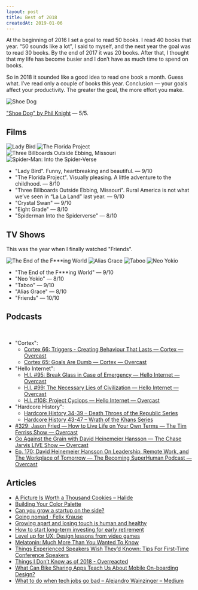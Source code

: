 ```yaml
---
layout: post
title: Best of 2018
createdAt: 2019-01-06
---
```


At the beginning of 2016 I set a goal to read 50 books. I read 40 books that year. “50 sounds like a lot”, I said to myself, and the next year the goal was to read 30 books. By the end of 2017 it was 20 books. After that, I thought that my life has become busier and I don’t have as much time to spend on books.

So in 2018 it sounded like a good idea to read one book a month. Guess what. I’ve read only a couple of books this year. Conclusion — your goals affect your productivity. The greater the goal, the more effort you make.

<div class="img-inline img-inline-md">
  <img src="/images/2018/best-of-2018/shoe-dog.jpg" alt="Shoe Dog">
</div>

["Shoe Dog" by Phil Knight](https://www.goodreads.com/book/show/27220736-shoe-dog) — 5/5.

## Films

<div class="img-inline img-inline-sm">
  <img src="/images/2018/best-of-2018/lady-bird.jpg" alt="‎Lady Bird">
  <img src="/images/2018/best-of-2018/the-florida-project.jpg" alt="‎The Florida Project">
  <img src="/images/2018/best-of-2018/three-billboards-outside-ebbing-missouri.jpg" alt="‎‎Three Billboards Outside Ebbing, Missouri">
  <img src="/images/2018/best-of-2018/spider-man.jpg" alt="Spider-Man: Into the Spider-Verse">
</div>

- "‎Lady Bird". Funny, heartbreaking and beautiful. — 9/10
- "‎The Florida Project". Visually pleasing. A little adventure to the childhood. — 8/10
- "‎Three Billboards Outside Ebbing, Missouri". Rural America is not what we’ve seen in “La La Land” last year. — 9/10
- "Crystal Swan" — 9/10
- "Eight Grade" — 8/10
- "Spiderman Into the Spiderverse" — 8/10

## TV Shows

This was the year when I finally watched "Friends".

<div class="img-inline img-inline-sm">
  <img src="/images/2018/best-of-2018/the-end-of-the-fucking-world.jpg" alt="The End of the F***ing World">
  <img src="/images/2018/best-of-2018/alias-grace.jpg" alt="Alias Grace">
  <img src="/images/2018/best-of-2018/taboo.jpg" alt="Taboo">
  <img src="/images/2018/best-of-2018/neo-yokio.jpg" alt="Neo Yokio">
</div>

- "The End of the F***ing World" — 9/10
- "Neo Yokio" — 8/10
- "Taboo" — 9/10
- "Alias Grace" — 8/10
- "Friends" — 10/10

## Podcasts

<div class="img-inline img-inline-sm">
  <img src="/images/2018/best-of-2018/cortex.jpg" alt="">
  <img src="/images/2018/best-of-2018/hello-internet.jpg" alt="">
  <img src="/images/2018/best-of-2018/hardcore-history.jpg" alt="">
  <img src="/images/2018/best-of-2018/the-tim-ferriss-show.jpg" alt="">
</div>

- "Cortex":
  - [Cortex 66: Triggers - Creating Behaviour That Lasts — Cortex — Overcast](https://overcast.fm/+E7b4VWzl0)
  - [Cortex 65: Goals Are Dumb — Cortex — Overcast](https://overcast.fm/+E7b6x0bpI)
- "Hello Internet":
  - [H.I. #95: Break Glass in Case of Emergency — Hello Internet — Overcast](https://overcast.fm/+B1qxpAtRY)
  - [H.I. #99: The Necessary Lies of Civilization — Hello Internet — Overcast](https://overcast.fm/+B1qxV6I0Y)
  - [H.I. #108: Project Cyclops — Hello Internet — Overcast](https://overcast.fm/+B1qzR7TJI)
- "Hardcore History":
  - [Hardcore History 34-39 – Death Throes of the Republic Series](https://www.dancarlin.com/product/hardcore-history-death-throes-of-the-republic-series/)
  - [Hardcore History 43-47 – Wrath of the Khans Series](https://www.dancarlin.com/product/hardcore-history-wrath-of-the-khans-series/)
- [#329: Jason Fried — How to Live Life on Your Own Terms — The Tim Ferriss Show — Overcast](https://overcast.fm/+Kebv7MSmg)
- [Go Against the Grain with David Heinemeier Hansson — The Chase Jarvis LIVE Show — Overcast](https://overcast.fm/+GzrGvtspE)
- [Ep. 170: David Heinemeier Hansson On Leadership, Remote Work, and The Workplace of Tomorrow — The Becoming SuperHuman Podcast — Overcast](https://overcast.fm/+ELzSLowBo)

## Articles

- [A Picture Is Worth a Thousand Cookies – Halide](https://blog.halide.cam/a-picture-is-worth-a-thousand-cookies-8400efa3d650)
- [Building Your Color Palette](https://refactoringui.com/previews/building-your-color-palette/)
- [Can you grow a startup on the side?](https://justinjackson.ca/sideproject)
- [Going nomad · Felix Krause](https://krausefx.com/blog/going-nomad)
- [Growing apart and losing touch is human and healthy](https://m.signalvnoise.com/growing-apart-and-losing-touch-is-human-and-healthy-52b5a678fbf5)
- [How to start long-term investing for early retirement](https://qotoqot.com/blog/early-retirement/)
- [Level up for UX: Design lessons from video games](https://evilmartians.com/chronicles/level-up-for-ux-design-lessons-from-videogames)
- [Melatonin: Much More Than You Wanted To Know](https://www.lesswrong.com/posts/E4cKD9iTWHaE7f3AJ/melatonin-much-more-than-you-wanted-to-know)
- [Things Experienced Speakers Wish They’d Known: Tips For First-Time Conference Speakers](https://blog.usejournal.com/things-i-wish-id-known-tips-for-first-time-conference-speakers-ffa4ca438ea)
- [Things I Don’t Know as of 2018 - Overreacted](https://overreacted.io/things-i-dont-know-as-of-2018/)
- [What Can Bike Sharing Apps Teach Us About Mobile On-boarding Design?](https://www.lukew.com/ff/entry.asp?1995)
- [What to do when tech jobs go bad – Alejandro Wainzinger – Medium](https://medium.com/@xevix/what-to-do-when-tech-jobs-go-bad-93e631a1bdc9)
